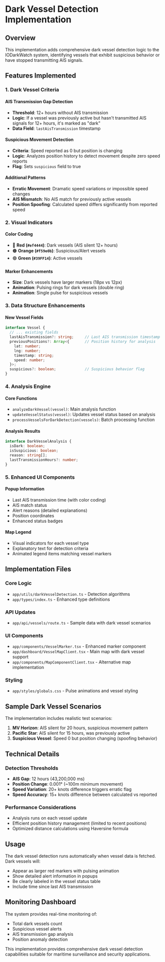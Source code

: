 # Dark Vessel Detection Implementation

## Overview

This implementation adds comprehensive dark vessel detection logic to the IODarkWatch system, identifying vessels that exhibit suspicious behavior or have stopped transmitting AIS signals.

## Features Implemented

### 1. Dark Vessel Criteria

#### AIS Transmission Gap Detection
- **Threshold**: 12+ hours without AIS transmission
- **Logic**: If a vessel was previously active but hasn't transmitted AIS signals for 12+ hours, it's marked as "dark"
- **Data Field**: `lastAisTransmission` timestamp

#### Suspicious Movement Detection
- **Criteria**: Speed reported as 0 but position is changing
- **Logic**: Analyzes position history to detect movement despite zero speed reports
- **Flag**: Sets `suspicious` field to true

#### Additional Patterns
- **Erratic Movement**: Dramatic speed variations or impossible speed changes
- **AIS Mismatch**: No AIS match for previously active vessels
- **Position Spoofing**: Calculated speed differs significantly from reported speed

### 2. Visual Indicators

#### Color Coding
- 🔴 **Red (`#ef4444`)**: Dark vessels (AIS silent 12+ hours)
- 🟠 **Orange (`#f59e0b`)**: Suspicious/Alert vessels
- 🟢 **Green (`#39FF14`)**: Active vessels

#### Marker Enhancements
- **Size**: Dark vessels have larger markers (18px vs 12px)
- **Animation**: Pulsing rings for dark vessels (double ring)
- **Animation**: Single pulse for suspicious vessels

### 3. Data Structure Enhancements

#### New Vessel Fields
```typescript
interface Vessel {
  // ... existing fields
  lastAisTransmission?: string;     // Last AIS transmission timestamp
  previousPositions?: Array<{       // Position history for analysis
    lat: number;
    lng: number;
    timestamp: string;
    speed: number;
  }>;
  suspicious?: boolean;             // Suspicious behavior flag
}
```

### 4. Analysis Engine

#### Core Functions
- `analyzeDarkVessel(vessel)`: Main analysis function
- `updateVesselStatus(vessel)`: Updates vessel status based on analysis
- `processVesselsForDarkDetection(vessels)`: Batch processing function

#### Analysis Results
```typescript
interface DarkVesselAnalysis {
  isDark: boolean;
  isSuspicious: boolean;
  reason: string[];
  lastTransmissionHours?: number;
}
```

### 5. Enhanced UI Components

#### Popup Information
- Last AIS transmission time (with color coding)
- AIS match status
- Alert reasons (detailed explanations)
- Position coordinates
- Enhanced status badges

#### Map Legend
- Visual indicators for each vessel type
- Explanatory text for detection criteria
- Animated legend items matching vessel markers

## Implementation Files

### Core Logic
- `app/utils/darkVesselDetection.ts` - Detection algorithms
- `app/types/index.ts` - Enhanced type definitions

### API Updates
- `app/api/vessels/route.ts` - Sample data with dark vessel scenarios

### UI Components
- `app/components/VesselMarker.tsx` - Enhanced marker component
- `app/dashboard/VesselMapClient.tsx` - Main map with dark vessel support
- `app/components/MapComponentClient.tsx` - Alternative map implementation

### Styling
- `app/styles/globals.css` - Pulse animations and vessel styling

## Sample Dark Vessel Scenarios

The implementation includes realistic test scenarios:

1. **MV Horizon**: AIS silent for 20 hours, suspicious movement pattern
2. **Pacific Star**: AIS silent for 15 hours, was previously active
3. **Suspicious Vessel**: Speed 0 but position changing (spoofing behavior)

## Technical Details

### Detection Thresholds
- **AIS Gap**: 12 hours (43,200,000 ms)
- **Position Change**: 0.001° (~100m minimum movement)
- **Speed Variation**: 20+ knots difference triggers erratic flag
- **Speed Accuracy**: 15+ knots difference between calculated vs reported

### Performance Considerations
- Analysis runs on each vessel update
- Efficient position history management (limited to recent positions)
- Optimized distance calculations using Haversine formula

## Usage

The dark vessel detection runs automatically when vessel data is fetched. Dark vessels will:
- Appear as larger red markers with pulsing animation
- Show detailed alert information in popups
- Be clearly labeled in the vessel status table
- Include time since last AIS transmission

## Monitoring Dashboard

The system provides real-time monitoring of:
- Total dark vessels count
- Suspicious vessel alerts
- AIS transmission gap analysis
- Position anomaly detection

This implementation provides comprehensive dark vessel detection capabilities suitable for maritime surveillance and security applications. 